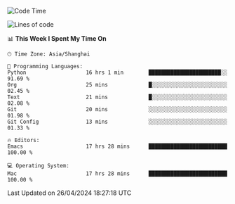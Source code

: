 <!--START_SECTION:waka-->
![Code Time](http://img.shields.io/badge/Code%20Time-1%2C925%20hrs%2010%20mins-blue)

![Lines of code](https://img.shields.io/badge/From%20Hello%20World%20I%27ve%20Written-306.0%20thousand%20lines%20of%20code-blue)

📊 **This Week I Spent My Time On** 

```text
🕑︎ Time Zone: Asia/Shanghai

💬 Programming Languages: 
Python                   16 hrs 1 min        ███████████████████████░░   91.69 % 
Org                      25 mins             █░░░░░░░░░░░░░░░░░░░░░░░░   02.45 % 
Text                     21 mins             █░░░░░░░░░░░░░░░░░░░░░░░░   02.08 % 
Git                      20 mins             ░░░░░░░░░░░░░░░░░░░░░░░░░   01.98 % 
Git Config               13 mins             ░░░░░░░░░░░░░░░░░░░░░░░░░   01.33 % 

🔥 Editors: 
Emacs                    17 hrs 28 mins      █████████████████████████   100.00 % 

💻 Operating System: 
Mac                      17 hrs 28 mins      █████████████████████████   100.00 % 
```


 Last Updated on 26/04/2024 18:27:18 UTC
<!--END_SECTION:waka-->
